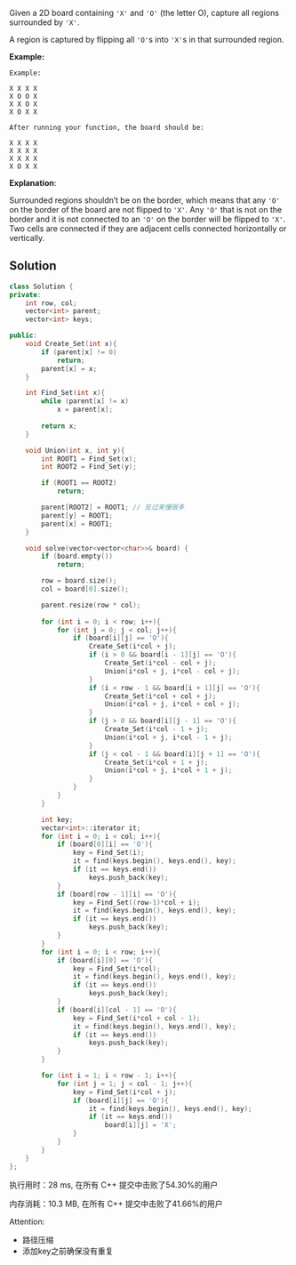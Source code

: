 Given a 2D board containing `'X'` and `'O'` (the letter O), capture all regions surrounded by `'X'`.

A region is captured by flipping all `'O'`s into `'X'`s in that surrounded region.



**Example:**

```
Example:

X X X X
X O O X
X X O X
X O X X

After running your function, the board should be:

X X X X
X X X X
X X X X
X O X X
```

**Explanation**:

Surrounded regions shouldn’t be on the border, which means that any `'O'` on the border of the board are not flipped to `'X'`. Any `'O'` that is not on the border and it is not connected to an `'O'` on the border will be flipped to `'X'`. Two cells are connected if they are adjacent cells connected horizontally or vertically.

## Solution


```c++
class Solution {
private:
    int row, col;
    vector<int> parent;
    vector<int> keys;

public:
    void Create_Set(int x){
        if (parent[x] != 0)
            return;
        parent[x] = x;
    }

    int Find_Set(int x){
        while (parent[x] != x)
            x = parent[x];
        
        return x;
    }

    void Union(int x, int y){
        int ROOT1 = Find_Set(x);
        int ROOT2 = Find_Set(y);

        if (ROOT1 == ROOT2)
            return;

        parent[ROOT2] = ROOT1; // 反过来慢很多
        parent[y] = ROOT1;
        parent[x] = ROOT1;
    }

    void solve(vector<vector<char>>& board) {
        if (board.empty())
            return;

        row = board.size();
        col = board[0].size();

        parent.resize(row * col);
        
        for (int i = 0; i < row; i++){
            for (int j = 0; j < col; j++){
                if (board[i][j] == 'O'){
                    Create_Set(i*col + j);
                    if (i > 0 && board[i - 1][j] == 'O'){
                        Create_Set(i*col - col + j);
                        Union(i*col + j, i*col - col + j);
                    }
                    if (i < row - 1 && board[i + 1][j] == 'O'){
                        Create_Set(i*col + col + j);
                        Union(i*col + j, i*col + col + j);
                    }
                    if (j > 0 && board[i][j - 1] == 'O'){
                        Create_Set(i*col - 1 + j);
                        Union(i*col + j, i*col - 1 + j);
                    }
                    if (j < col - 1 && board[i][j + 1] == 'O'){
                        Create_Set(i*col + 1 + j);
                        Union(i*col + j, i*col + 1 + j);
                    }
                }
            }
        }

        int key;
        vector<int>::iterator it;
        for (int i = 0; i < col; i++){
            if (board[0][i] == 'O'){
                key = Find_Set(i);
                it = find(keys.begin(), keys.end(), key);
                if (it == keys.end())
                	keys.push_back(key);
            }
            if (board[row - 1][i] == 'O'){
                key = Find_Set((row-1)*col + i);
                it = find(keys.begin(), keys.end(), key);
                if (it == keys.end())
                	keys.push_back(key);
            }
        }
        for (int i = 0; i < row; i++){
            if (board[i][0] == 'O'){
                key = Find_Set(i*col);
                it = find(keys.begin(), keys.end(), key);
                if (it == keys.end())
                	keys.push_back(key);
            }
            if (board[i][col - 1] == 'O'){
                key = Find_Set(i*col + col - 1);
                it = find(keys.begin(), keys.end(), key);
                if (it == keys.end())
                	keys.push_back(key);
            }
        }

        for (int i = 1; i < row - 1; i++){
            for (int j = 1; j < col - 1; j++){
                key = Find_Set(i*col + j);
                if (board[i][j] == 'O'){
                    it = find(keys.begin(), keys.end(), key);
                    if (it == keys.end())
                        board[i][j] = 'X';
                }
            }
        }
    }
};
```

执行用时：28 ms, 在所有 C++ 提交中击败了54.30%的用户

内存消耗：10.3 MB, 在所有 C++ 提交中击败了41.66%的用户

Attention:

- 路径压缩
- 添加key之前确保没有重复